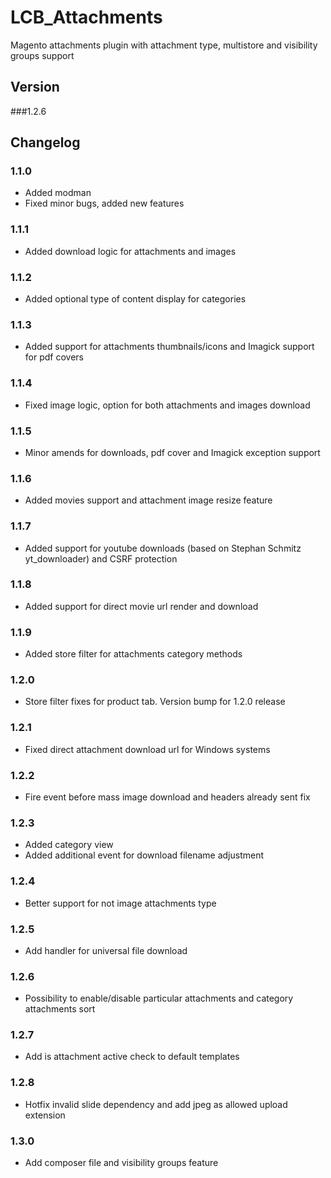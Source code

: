 # LCB_Attachments

Magento attachments plugin with attachment type, multistore and visibility groups support
 
## Version

###1.2.6

## Changelog

### 1.1.0

* Added modman
* Fixed minor bugs, added new features

### 1.1.1

* Added download logic for attachments and images

### 1.1.2

* Added optional type of content display for categories

### 1.1.3

* Added support for attachments thumbnails/icons and Imagick support for pdf covers

### 1.1.4

* Fixed image logic, option for both attachments and images download

### 1.1.5

* Minor amends for downloads, pdf cover and Imagick exception support

### 1.1.6

* Added movies support and attachment image resize feature

### 1.1.7

* Added support for youtube downloads (based on Stephan Schmitz yt_downloader) and CSRF protection

### 1.1.8

* Added support for direct movie url render and download

### 1.1.9

* Added store filter for attachments category methods

### 1.2.0

* Store filter fixes for product tab. Version bump for 1.2.0 release

### 1.2.1

* Fixed direct attachment download url for Windows systems

### 1.2.2

* Fire event before mass image download and headers already sent fix

### 1.2.3

* Added category view
* Added additional event for download filename adjustment

### 1.2.4

* Better support for not image attachments type

### 1.2.5

* Add handler for universal file download

### 1.2.6

* Possibility to enable/disable particular attachments and category attachments sort

### 1.2.7

* Add is attachment active check to default templates

### 1.2.8

* Hotfix invalid slide dependency and add jpeg as allowed upload extension

### 1.3.0

* Add composer file and visibility groups feature